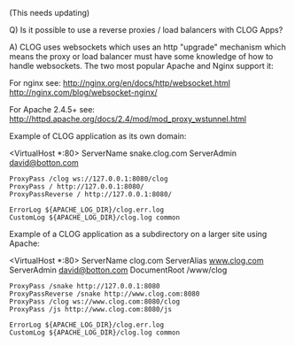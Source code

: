 (This needs updating)

Q) Is it possible to use a reverse proxies / load balancers with CLOG Apps?

A) CLOG uses websockets which uses an http "upgrade" mechanism which means
the proxy or load balancer must have some knowledge of how to handle websockets. The two most popular Apache and Nginx support it:

For nginx see:
   http://nginx.org/en/docs/http/websocket.html
   http://nginx.com/blog/websocket-nginx/

For Apache 2.4.5+ see:
   http://httpd.apache.org/docs/2.4/mod/mod_proxy_wstunnel.html

Example of CLOG application as its own domain:

<VirtualHost *:80>
    ServerName snake.clog.com
    ServerAdmin david@botton.com

    ProxyPass /clog ws://127.0.0.1:8080/clog
    ProxyPass / http://127.0.0.1:8080/
    ProxyPassReverse / http://127.0.0.1:8080/

    ErrorLog ${APACHE_LOG_DIR}/clog.err.log
    CustomLog ${APACHE_LOG_DIR}/clog.log common
</VirtualHost>

Example of a CLOG application as a subdirectory on a larger site using Apache:

<VirtualHost *:80>
    ServerName clog.com
    ServerAlias www.clog.com
    ServerAdmin david@botton.com
    DocumentRoot /www/clog

    ProxyPass /snake http://127.0.0.1:8080
    ProxyPassReverse /snake http://www.clog.com:8080
    ProxyPass /clog ws://www.clog.com:8080/clog
    ProxyPass /js http://www.clog.com:8080/js

    ErrorLog ${APACHE_LOG_DIR}/clog.err.log
    CustomLog ${APACHE_LOG_DIR}/clog.log common
</VirtualHost>
